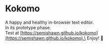 # Kokomo
A happy and healthy in-browser text editor.\
In its prototype phase.\
Test at [https://semishawn.github.io/kokomo](https://semishawn.github.io/kokomo).\
Enjoy! 🍹
